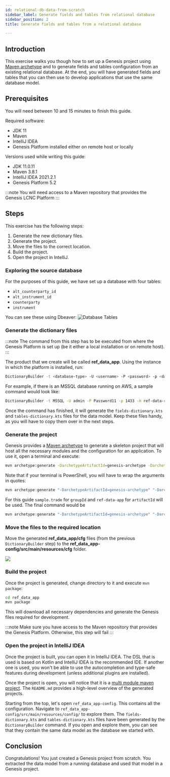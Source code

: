 ```yaml
---
id: relational-db-data-from-scratch
sidebar_label: Generate fields and tables from relational database
sidebar_position: 2
title: Generate fields and tables from a relational database

---
```

## Introduction ##
This exercise walks you though how to set up a Genesis project using [Maven archetype](https://maven.apache.org/guides/introduction/introduction-to-archetypes.html) and to generate fields and tables configuration from an existing relational database. At the end, you will have generated fields and tables that you can then use to develop applications that use the same database model.

## Prerequisites ##

You will need between 10 and 15 minutes to finish this guide.

Required software: 
 - JDK 11
 - Maven
 - IntelliJ IDEA
 - Genesis Platform installed either on remote host or locally

Versions used while writing this guide:
 - JDK 11.0.11
 - Maven 3.8.1
 - IntelliJ IDEA 2021.2.1
 - Genesis Platform 5.2

:::note
You will need access to a Maven repository that provides the Genesis LCNC Platform
:::

## Steps ##

This exercise has the following steps:
1. Generate the new dictionary files. 
2. Generate the project.
3. Move the files to the correct location.
4. Build the project.
5. Open the project in IntelliJ.

### Exploring the source database ###
For the purposes of this guide, we have set up a database with four tables:
 - `alt_counterparty_id`
 - `alt_instrument_id`
 - `counterparty`
 - `instrument`

You can see these using Dbeaver:
![Database Tables](/img/dbeaver-screenshot.png)

### Generate the dictionary files ###
:::note
The command from this step has to be executed from where the Genesis Platform is set up (be it either a local installation or on remote host).
:::

The product that we create will be called **ref_data_app**. Using the instance in which the platform is installed, run:
```bash
DictionaryBuilder -t <database-type> -U <username> -P <password> -p <database-port> -H <database-host> -d tradingapp --product <product-name> -o <output-directory> -i 200 --tables <comma-separated-table-names>
```
For example, if there is an MSSQL database running on AWS, a sample command would look like:
```bash
DictionaryBuilder -t MSSQL -U admin -P Password11 -p 1433 -H ref-data-rdb.clatr30sknco.eu-west-2.rds.amazonaws.com -d tradingapp --product ref_data_app -o ref_data_app/ -i 200 --tables alt_counterparty_id,alt_instrument_id,counterparty,instrument
```

Once the command has finished, it will generate the `fields-dictionary.kts` and `tables-dictionary.kts` files for the data model. Keep these files handy, as you will have to copy them over in the next steps.

### Generate the project ###
Genesis provides a [Maven archetype](https://maven.apache.org/guides/introduction/introduction-to-archetypes.html) to generate a skeleton project that will host all the necessary modules and the configuration for an application. To use it, open a terminal and execute:
```bash
mvn archetype:generate -DarchetypeArtifactId=genesis-archetype -DarchetypeGroupId=global.genesis -DgroupId=<group_id> -Dversion=1.0.0-SNAPSHOT -DinteractiveMode=true -DarchetypeVersion=5.2.0 -DartifactId=<artifact_id>
```

Note that if your terminal is PowerShell, you will have to wrap the arguments in quotes:
```powershell
mvn archetype:generate "-DarchetypeArtifactId=genesis-archetype" "-DarchetypeGroupId=global.genesis" "-DgroupId=<group_id>" "-Dversion=1.0.0-SNAPSHOT" "-DinteractiveMode=true" "-DarchetypeVersion=5.2.0" "-DartifactId=<artifact_id>"
```

For this guide `sample.trade` for `groupId` and `ref-data-app` for `artifactId` will be used. The final command would be
```powershell
mvn archetype:generate "-DarchetypeArtifactId=genesis-archetype" "-DarchetypeGroupId=global.genesis" "-DgroupId=sample.trade" "-Dversion=1.0.0-SNAPSHOT" "-DinteractiveMode=true" "-DarchetypeVersion=5.2.0" "-DartifactId=ref_data_app"
```

### Move the files to the required location ###

Move the generated **ref_data_app/cfg** files (from the previous `DictionaryBuilder` step) to the **ref_data_app-config/src/main/resources/cfg** folder.

![](/img/copy-generated-script-files-inside-ref_data_app-script-config.png)

### Build the project ###
Once the project is generated, change directory to it and execute `mvn package`:

```bash
cd ref_data_app
mvn package
```

This will download all necessary dependencies and generate the Genesis files required for development.

:::note
Make sure you have access to the Maven repository that provides the Genesis Platform. Otherwise, this step will fail
:::

### Open the project in IntelliJ IDEA ####

Once the project is built, you can open it in IntelliJ IDEA. The DSL that is used is based on Kotlin and IntelliJ IDEA is the recommended IDE. If another one is used, you won't be able to use the autocompletion and type-safe features during development (unless additional plugins are installed).

Once the project is open, you will notice that it is a [multi module maven project](https://maven.apache.org/guides/mini/guide-multiple-modules.html). The `README.md` provides a high-level overview of the generated projects. 

Starting from the top, let's open `ref_data_app-config`. This contains all the configuration. Navigate to `ref_data_app-config/src/main/resources/config/` to explore them. The `fields-dictionary.kts` and `tables-dictionary.kts` files have been generated by the `DictionaryBuilder` command. If you open and explore them, you can see that they contain the same data model as the database we started with.

## Conclusion ##
Congratulations! You just created a Genesis project from scratch. You extracted the data model from a running database and used that model in a Genesis project.